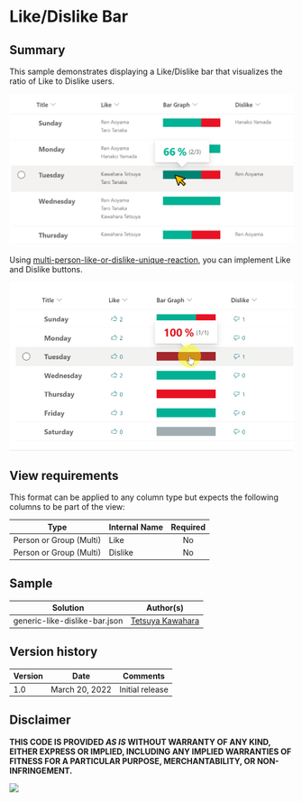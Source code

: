 # Like/Dislike Bar

## Summary
This sample demonstrates displaying a Like/Dislike bar that visualizes the ratio of Like to Dislike users.

![screenshot of the sample](./assets/screenshot.png)

Using [multi-person-like-or-dislike-unique-reaction](./../multi-person-like-or-dislike-unique-reaction), you can implement Like and Dislike buttons.

![screenshot of the sample](./assets/screenshot_button.gif)

## View requirements
This format can be applied to any column type but expects the following columns to be part of the view:

|Type                    |Internal Name  |Required|
|------------------------|---------------|:------:|
|Person or Group (Multi) |Like           |No      |
|Person or Group (Multi) |Dislike        |No      |

## Sample

Solution                      |Author(s)
------------------------------|---------------------------
generic-like-dislike-bar.json |[Tetsuya Kawahara](https://twitter.com/techan_k)

## Version history

Version |Date           |Comments
--------|---------------|--------
1.0     |March 20, 2022 |Initial release

## Disclaimer
**THIS CODE IS PROVIDED *AS IS* WITHOUT WARRANTY OF ANY KIND, EITHER EXPRESS OR IMPLIED, INCLUDING ANY IMPLIED WARRANTIES OF FITNESS FOR A PARTICULAR PURPOSE, MERCHANTABILITY, OR NON-INFRINGEMENT.**

<img src="https://pnptelemetry.azurewebsites.net/list-formatting/column-samples/generic-like-dislike-bar" />